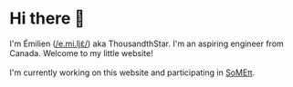 # Hi there 👋

I'm Émilien ([<u class='text-theme-red'>/e.mi.ljɛ̃/</u>](https://en.wiktionary.org/wiki/%C3%89milien)) aka ThousandthStar. I'm an aspiring engineer from Canada. Welcome to my little website!<br><br>
I'm currently working on this website and participating in [SoMEπ](https://some.3b1b.co/).
